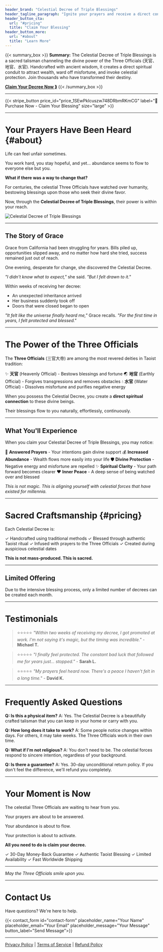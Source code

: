 ```yaml
---
header_brand: "Celestial Decree of Triple Blessings"
header_tagline_paragraph: "Ignite your prayers and receive a direct conduit for wealth and protection from the celestial Three Officials."
header_button_cta:
  url: "#pricing"
  title: "Claim Your Blessing"
header_button_more:
  url: "#about"
  title: "Learn More"
---
```


{{< summary_box >}}
**Summary:** The Celestial Decree of Triple Blessings is a sacred talisman channeling the divine power of the Three Officials (天官、地官、水官). Handcrafted with ancient wisdom, it creates a direct spiritual conduit to attract wealth, ward off misfortune, and invoke celestial protection. Join thousands who have transformed their destiny.

**[Claim Your Decree Now ⟫](#pricing)**
{{< /summary_box >}}

---

{{< stripe_button price_id="price_1SEwPkIcuszw748DRbmRKmCG" label="🛒 Purchase Now - Claim Your Blessing" size="large" >}}

---

# Your Prayers Have Been Heard {#about}

Life can feel unfair sometimes.

You work hard, you stay hopeful, and yet... abundance seems to flow to everyone else but you.

**What if there was a way to change that?**

For centuries, the celestial Three Officials have watched over humanity, bestowing blessings upon those who seek their divine favor.

Now, through the **Celestial Decree of Triple Blessings**, their power is within your reach.

![Celestial Decree of Triple Blessings](https://stellarview.ca/SITE/blessaura/%E4%BA%8C%E5%AE%98%E8%B5%90%E7%A6%8F%E5%AE%9D%E9%92%9E.jpg)

---

## The Story of Grace

Grace from California had been struggling for years. Bills piled up, opportunities slipped away, and no matter how hard she tried, success remained just out of reach.

One evening, desperate for change, she discovered the Celestial Decree.

_"I didn't know what to expect,"_ she said. _"But I felt drawn to it."_

Within weeks of receiving her decree:
- An unexpected inheritance arrived
- Her business suddenly took off
- Doors that were closed began to open

_"It felt like the universe finally heard me,"_ Grace recalls. _"For the first time in years, I felt protected and blessed."_

---

# The Power of the Three Officials

The **Three Officials** (三官大帝) are among the most revered deities in Taoist tradition:

✨ **天官** (Heavenly Official) - Bestows blessings and fortune
🌏 **地官** (Earthly Official) - Forgives transgressions and removes obstacles
💧 **水官** (Water Official) - Dissolves misfortune and purifies negative energy

When you possess the Celestial Decree, you create a **direct spiritual connection** to these divine beings.

Their blessings flow to you naturally, effortlessly, continuously.

---

## What You'll Experience

When you claim your Celestial Decree of Triple Blessings, you may notice:

🙏 **Answered Prayers** - Your intentions gain divine support
💰 **Increased Abundance** - Wealth flows more easily into your life
🛡️ **Divine Protection** - Negative energy and misfortune are repelled
✨ **Spiritual Clarity** - Your path forward becomes clearer
❤️ **Inner Peace** - A deep sense of being watched over and blessed

_This is not magic. This is aligning yourself with celestial forces that have existed for millennia._

---

# Sacred Craftsmanship {#pricing}

Each Celestial Decree is:

✓ Handcrafted using traditional methods
✓ Blessed through authentic Taoist ritual
✓ Infused with prayers to the Three Officials
✓ Created during auspicious celestial dates

**This is not mass-produced. This is sacred.**

---

## Limited Offering

Due to the intensive blessing process, only a limited number of decrees can be created each month.

---

# Testimonials

> ⭐⭐⭐⭐⭐
> _"Within two weeks of receiving my decree, I got promoted at work. I'm not saying it's magic, but the timing was incredible."_ - **Michael T.**

> ⭐⭐⭐⭐⭐
> _"I finally feel protected. The constant bad luck that followed me for years just... stopped."_ - **Sarah L.**

> ⭐⭐⭐⭐⭐
> _"My prayers feel heard now. There's a peace I haven't felt in a long time."_ - **David K.**

---

# Frequently Asked Questions

**Q: Is this a physical item?**
A: Yes. The Celestial Decree is a beautifully crafted talisman that you can keep in your home or carry with you.

**Q: How long does it take to work?**
A: Some people notice changes within days. For others, it may take weeks. The Three Officials work in their own time.

**Q: What if I'm not religious?**
A: You don't need to be. The celestial forces respond to sincere intention, regardless of your background.

**Q: Is there a guarantee?**
A: Yes. 30-day unconditional return policy. If you don't feel the difference, we'll refund you completely.

---

# Your Moment is Now

The celestial Three Officials are waiting to hear from you.

Your prayers are about to be answered.

Your abundance is about to flow.

Your protection is about to activate.

**All you need to do is claim your decree.**

✓ 30-Day Money-Back Guarantee
✓ Authentic Taoist Blessing
✓ Limited Availability
✓ Fast Worldwide Shipping

---

_May the Three Officials smile upon you._

---

# Contact Us

Have questions? We're here to help.

{{< contact_form id="contact-form" placeholder_name="Your Name" placeholder_email="Your Email" placeholder_message="Your Message" button_label="Send Message">}}

---

[Privacy Policy](/privacy) | [Terms of Service](/terms) | [Refund Policy](/refund)
